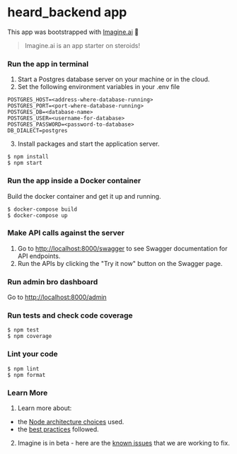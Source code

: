 # heard_backend app

This app was bootstrapped with [Imagine.ai](https://imagine.ai) 💛

> Imagine.ai is an app starter on steroids!

### Run the app in terminal

1. Start a Postgres database server on your machine or in the cloud.
2. Set the following environment variables in your .env file

```
POSTGRES_HOST=<address-where-database-running>
POSTGRES_PORT=<port-where-database-running>
POSTGRES_DB=<database-name>
POSTGRES_USER=<username-for-database>
POSTGRES_PASSWORD=<password-to-database>
DB_DIALECT=postgres
```

3. Install packages and start the application server.

```
$ npm install
$ npm start
```

### Run the app inside a Docker container

Build the docker container and get it up and running.

```
$ docker-compose build
$ docker-compose up
```

### Make API calls against the server

1. Go to [http://localhost:8000/swagger](http://localhost:8000/swagger) to see Swagger documentation for API endpoints.
2. Run the APIs by clicking the "Try it now" button on the Swagger page.

### Run admin bro dashboard

Go to [http://localhost:8000/admin](http://localhost:8000/admin)

### Run tests and check code coverage

```
$ npm test
$ npm coverage
```

### Lint your code

```
$ npm lint
$ npm format
```

### Learn More

1. Learn more about:

- the [Node architecture choices](https://imagine.ai/docs/architecture-node) used.
- the [best practices](https://imagine.ai/docs/best-practices) followed.

2. Imagine is in beta - here are the [known issues](https://imagine.ai/docs/known_issues) that we are working to fix.
